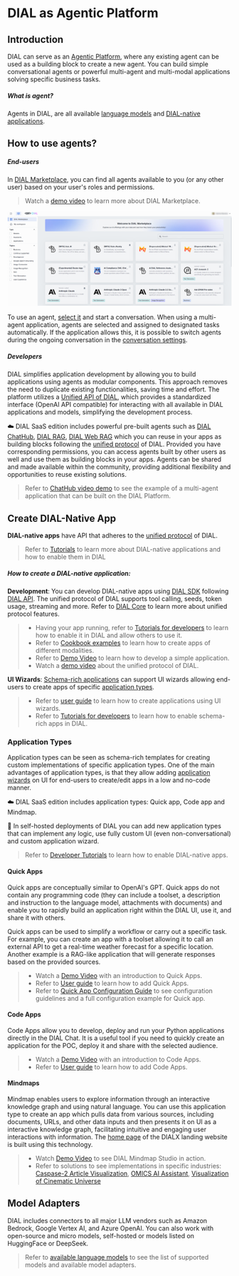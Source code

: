 # DIAL as Agentic Platform

## Introduction

DIAL can serve as an [Agentic Platform](https://dialx.ai/agentic-platform), where any existing agent can be used as a building block to create a new agent. You can build simple conversational agents or powerful multi-agent and multi-modal applications solving specific business tasks.

##### What is agent?

Agents in DIAL, are all available [language models](#model-adapters) and [DIAL-native applications](#create-dial-native-app).

## How to use agents?

##### End-users
In [DIAL Marketplace](/docs/platform/4.chat/1.marketplace.md), you can find all agents available to you (or any other user) based on your user's roles and permissions. 

> Watch a [demo video](/docs/video%20demos/1.Chat/2.marketplace.md) to learn more about DIAL Marketplace.

![](./img/dial-marketplace.png)

To use an agent, [select it](/docs/tutorials/0.user-guide.md#converse) and start a conversation. When using a multi-agent application, agents are selected and assigned to designated tasks automatically. If the application allows this, it is possible to switch agents during the ongoing conversation in the [conversation settings](/docs/tutorials/0.user-guide.md#conversation-settings).

##### Developers

DIAL simplifies application development by allowing you to build applications using agents as modular components. This approach removes the need to duplicate existing functionalities, saving time and effort. The platform utilizes a [Unified API of DIAL](https://dialx.ai/dial_api), which provides a standardized interface (OpenAI API compatible) for interacting with all available in DIAL applications and models, simplifying the development process.

:cloud: DIAL SaaS edition includes powerful pre-built agents such as [DIAL ChatHub](/docs/video%20demos/2.Applications/3.dial-chathub.md), [DIAL RAG](/docs/video%20demos/2.Applications/1.dial-rag.md), [DIAL Web RAG](/docs/video%20demos/2.Applications/2.dial-web-rag.md) which you can reuse in your apps as building blocks following the [unified protocol](https://dialx.ai/dial_api) of DIAL. Provided you have corresponding permissions, you can access agents built by other users as well and use them as building blocks in your apps. Agents can be shared and made available within the community, providing additional flexibility and opportunities to reuse existing solutions.

> Refer to [ChatHub video demo](/docs/video%20demos/2.Applications/3.dial-chathub.md) to see the example of a multi-agent application that can be built on the DIAL Platform.

## Create DIAL-Native App

**DIAL-native apps** have API that adheres to the [unified protocol](https://dialx.ai/dial_api) of DIAL. 

> Refer to [Tutorials](/docs/tutorials/1.developers/4.apps-development/3.enable-app.md#dial-native-applications) to learn more about DIAL-native applications and how to enable them in DIAL

##### How to create a DIAL-native application: 

**Development**: You can develop DIAL-native apps using [DIAL SDK](https://github.com/epam/ai-dial-sdk/blob/development/README.md) following [DIAL API](https://dialx.ai/dial_api). The unified protocol of DIAL supports tool calling, seeds, token usage, streaming and more. Refer to [DIAL Core](/docs/platform/0.architecture-and-concepts/3.components.md#ai-dial-core) to learn more about unified protocol features.

> * Having your app running, refer to [Tutorials for developers](/tutorials/developers/apps-development/enable-app) to learn how to enable it in DIAL and allow others to use it.
> * Refer to [Cookbook examples](docs/tutorials/1.developers/4.apps-development/3.multimodality/dial-cookbook/examples/how_to_call_text_to_text_applications.mdx) to learn how to create apps of different modalities.
> * Refer to [Demo Video](/docs/video%20demos/3.Developers/Applications/5.develop-application.md) to learn how to develop a simple application.
> * Watch a [demo video](/docs/video%20demos/3.Developers/3.dial-unified-api.md) about the unified protocol of DIAL.

**UI Wizards**: [Schema-rich applications](/docs/tutorials/1.developers/4.apps-development/3.enable-app.md#schema-rich-applications) can support UI wizards allowing end-users to create apps of specific [application types](#application-types).

> * Refer to [user guide](/docs/tutorials/0.user-guide.md#applications) to learn how to create applications using UI wizards.
> * Refer to [Tutorials for developers](/tutorials/developers/apps-development/enable-app#enable-schema-rich-applications) to learn how to enable schema-rich apps in DIAL.


### Application Types

Application types can be seen as schema-rich templates for creating custom implementations of specific application types. One of the main advantages of application types, is that they allow adding [application wizards](/docs/tutorials/0.user-guide.md#application-builder) on UI for end-users to create/edit apps in a low and no-code manner.

:cloud: DIAL SaaS edition includes application types: Quick app, Code app and Mindmap. 

:floppy_disk: In self-hosted deployments of DIAL you can add new application types that can implement any logic, use fully custom UI (even non-conversational) and custom application wizard.

> Refer to [Developer Tutorials](/tutorials/developers/apps-development/enable-app) to learn how to enable DIAL-native apps.

#### Quick Apps

Quick apps are conceptually similar to OpenAI's GPT. Quick apps do not contain any programming code (they can include a toolset, a description and instruction to the language model, attachments with documents) and enable you to rapidly build an application right within the DIAL UI, use it, and share it with others. 

Quick apps can be used to simplify a workflow or carry out a specific task. For example, you can create an app with a toolset allowing it to call an external API to get a real-time weather forecast for a specific location. Another example is a RAG-like application that will generate responses based on the provided sources.

> * Watch a [Demo Video](/docs/video%20demos/2.Applications/5.quick-apps.md) with an introduction to Quick Apps.
> * Refer to [User guide](/docs/tutorials/0.user-guide.md#add-quick-app) to learn how to add Quick Apps.
> * Refer to [Quick App Configuration Guide](/docs/tutorials/1.developers/4.apps-development/5.quick-app-configuration.md) to see configuration guidelines and a full configuration example for Quick app.

#### Code Apps

Code Apps allow you to develop, deploy and run your Python applications directly in the DIAL Chat. It is a useful tool if you need to quickly create an application for the POC, deploy it and share with the selected audience.  

> * Watch a [Demo Video](/docs/video%20demos/2.Applications/4.code-apps.md) with an introduction to Code Apps.
> * Refer to [User guide](/docs/tutorials/0.user-guide.md#add-code-app) to learn how to add Code Apps.

#### Mindmaps

Mindmap enables users to explore information through an interactive knowledge graph and using natural language. You can use this application type to create an app which pulls data from various sources, including documents, URLs, and other data inputs and then presents it on UI as a interactive knowledge graph, facilitating intuitive and engaging user interactions with information. The [home page](https://dialx.ai/) of the DIALX landing website is built using this technology. 

> * Watch [Demo Video](/docs/video%20demos/2.Applications/mindmap-studio.md) to see DIAL Mindmap Studio in action. 
> * Refer to solutions to see implementations in specific industries: [Caspase-2 Article Visualization](https://dialx.ai/solutions/scientific-literature-knowledge-graph), [OMICS AI Assistant](https://dialx.ai/solutions/omics-data-assistant), [Visualization of Cinematic Universe](https://dialx.ai/solutions/lotr-universe-case) 

## Model Adapters

DIAL includes connectors to all major LLM vendors such as Amazon Bedrock, Google Vertex AI, and Azure OpenAI. You can also work with open-source and micro models, self-hosted or models listed on HuggingFace or DeepSeek.

> Refer to [available language models](/docs/platform/2.supported-models.md) to see the list of supported models and available model adapters.

